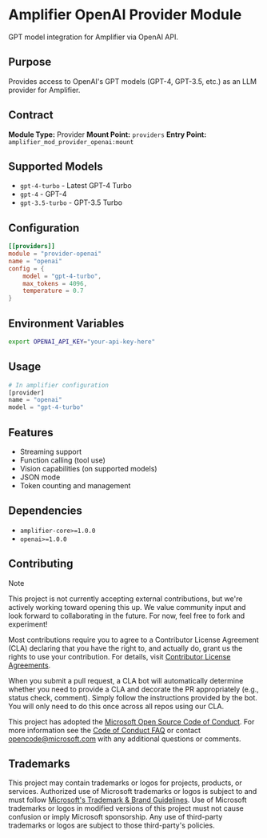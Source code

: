 # Amplifier OpenAI Provider Module

GPT model integration for Amplifier via OpenAI API.

## Purpose

Provides access to OpenAI's GPT models (GPT-4, GPT-3.5, etc.) as an LLM provider for Amplifier.

## Contract

**Module Type:** Provider
**Mount Point:** `providers`
**Entry Point:** `amplifier_mod_provider_openai:mount`

## Supported Models

- `gpt-4-turbo` - Latest GPT-4 Turbo
- `gpt-4` - GPT-4
- `gpt-3.5-turbo` - GPT-3.5 Turbo

## Configuration

```toml
[[providers]]
module = "provider-openai"
name = "openai"
config = {
    model = "gpt-4-turbo",
    max_tokens = 4096,
    temperature = 0.7
}
```

## Environment Variables

```bash
export OPENAI_API_KEY="your-api-key-here"
```

## Usage

```python
# In amplifier configuration
[provider]
name = "openai"
model = "gpt-4-turbo"
```

## Features

- Streaming support
- Function calling (tool use)
- Vision capabilities (on supported models)
- JSON mode
- Token counting and management

## Dependencies

- `amplifier-core>=1.0.0`
- `openai>=1.0.0`

## Contributing

> [!NOTE]
> This project is not currently accepting external contributions, but we're actively working toward opening this up. We value community input and look forward to collaborating in the future. For now, feel free to fork and experiment!

Most contributions require you to agree to a
Contributor License Agreement (CLA) declaring that you have the right to, and actually do, grant us
the rights to use your contribution. For details, visit [Contributor License Agreements](https://cla.opensource.microsoft.com).

When you submit a pull request, a CLA bot will automatically determine whether you need to provide
a CLA and decorate the PR appropriately (e.g., status check, comment). Simply follow the instructions
provided by the bot. You will only need to do this once across all repos using our CLA.

This project has adopted the [Microsoft Open Source Code of Conduct](https://opensource.microsoft.com/codeofconduct/).
For more information see the [Code of Conduct FAQ](https://opensource.microsoft.com/codeofconduct/faq/) or
contact [opencode@microsoft.com](mailto:opencode@microsoft.com) with any additional questions or comments.

## Trademarks

This project may contain trademarks or logos for projects, products, or services. Authorized use of Microsoft
trademarks or logos is subject to and must follow
[Microsoft's Trademark & Brand Guidelines](https://www.microsoft.com/legal/intellectualproperty/trademarks/usage/general).
Use of Microsoft trademarks or logos in modified versions of this project must not cause confusion or imply Microsoft sponsorship.
Any use of third-party trademarks or logos are subject to those third-party's policies.
